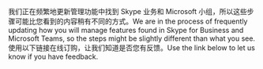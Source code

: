<span data-ttu-id="01461-101">我们正在频繁地更新管理功能中找到 Skype 业务和 Microsoft 小组，所以这些步骤可能比您看到的内容稍有不同的方式。</span><span class="sxs-lookup"><span data-stu-id="01461-101">We are in the process of frequently updating how you will manage features found in Skype for Business and Microsoft Teams, so the steps might be slightly different than what you see.</span></span> <span data-ttu-id="01461-102">使用以下链接在线订购，让我们知道是否您有反馈。</span><span class="sxs-lookup"><span data-stu-id="01461-102">Use the link below to let us know if you have feedback.</span></span>